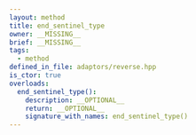 ```yaml
---
layout: method
title: end_sentinel_type
owner: __MISSING__
brief: __MISSING__
tags:
  - method
defined_in_file: adaptors/reverse.hpp
is_ctor: true
overloads:
  end_sentinel_type():
    description: __OPTIONAL__
    return: __OPTIONAL__
    signature_with_names: end_sentinel_type()
---
```

